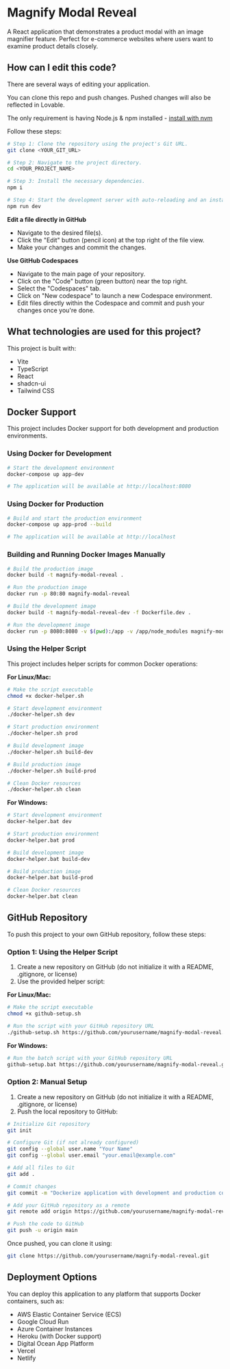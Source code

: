# Magnify Modal Reveal

A React application that demonstrates a product modal with an image magnifier feature. Perfect for e-commerce websites where users want to examine product details closely.

## How can I edit this code?

There are several ways of editing your application.

You can clone this repo and push changes. Pushed changes will also be reflected in Lovable.

The only requirement is having Node.js & npm installed - [install with nvm](https://github.com/nvm-sh/nvm#installing-and-updating)

Follow these steps:

```sh
# Step 1: Clone the repository using the project's Git URL.
git clone <YOUR_GIT_URL>

# Step 2: Navigate to the project directory.
cd <YOUR_PROJECT_NAME>

# Step 3: Install the necessary dependencies.
npm i

# Step 4: Start the development server with auto-reloading and an instant preview.
npm run dev
```

**Edit a file directly in GitHub**

- Navigate to the desired file(s).
- Click the "Edit" button (pencil icon) at the top right of the file view.
- Make your changes and commit the changes.

**Use GitHub Codespaces**

- Navigate to the main page of your repository.
- Click on the "Code" button (green button) near the top right.
- Select the "Codespaces" tab.
- Click on "New codespace" to launch a new Codespace environment.
- Edit files directly within the Codespace and commit and push your changes once you're done.

## What technologies are used for this project?

This project is built with:

- Vite
- TypeScript
- React
- shadcn-ui
- Tailwind CSS

## Docker Support

This project includes Docker support for both development and production environments.

### Using Docker for Development

```sh
# Start the development environment
docker-compose up app-dev

# The application will be available at http://localhost:8080
```

### Using Docker for Production

```sh
# Build and start the production environment
docker-compose up app-prod --build

# The application will be available at http://localhost
```

### Building and Running Docker Images Manually

```sh
# Build the production image
docker build -t magnify-modal-reveal .

# Run the production image
docker run -p 80:80 magnify-modal-reveal

# Build the development image
docker build -t magnify-modal-reveal-dev -f Dockerfile.dev .

# Run the development image
docker run -p 8080:8080 -v $(pwd):/app -v /app/node_modules magnify-modal-reveal-dev
```

### Using the Helper Script

This project includes helper scripts for common Docker operations:

**For Linux/Mac:**
```sh
# Make the script executable
chmod +x docker-helper.sh

# Start development environment
./docker-helper.sh dev

# Start production environment
./docker-helper.sh prod

# Build development image
./docker-helper.sh build-dev

# Build production image
./docker-helper.sh build-prod

# Clean Docker resources
./docker-helper.sh clean
```

**For Windows:**
```sh
# Start development environment
docker-helper.bat dev

# Start production environment
docker-helper.bat prod

# Build development image
docker-helper.bat build-dev

# Build production image
docker-helper.bat build-prod

# Clean Docker resources
docker-helper.bat clean
```

## GitHub Repository

To push this project to your own GitHub repository, follow these steps:

### Option 1: Using the Helper Script

1. Create a new repository on GitHub (do not initialize it with a README, .gitignore, or license)
2. Use the provided helper script:

**For Linux/Mac:**
```sh
# Make the script executable
chmod +x github-setup.sh

# Run the script with your GitHub repository URL
./github-setup.sh https://github.com/yourusername/magnify-modal-reveal.git
```

**For Windows:**
```sh
# Run the batch script with your GitHub repository URL
github-setup.bat https://github.com/yourusername/magnify-modal-reveal.git
```

### Option 2: Manual Setup

1. Create a new repository on GitHub (do not initialize it with a README, .gitignore, or license)
2. Push the local repository to GitHub:

```sh
# Initialize Git repository
git init

# Configure Git (if not already configured)
git config --global user.name "Your Name"
git config --global user.email "your.email@example.com"

# Add all files to Git
git add .

# Commit changes
git commit -m "Dockerize application with development and production configurations"

# Add your GitHub repository as a remote
git remote add origin https://github.com/yourusername/magnify-modal-reveal.git

# Push the code to GitHub
git push -u origin main
```

Once pushed, you can clone it using:

```sh
git clone https://github.com/yourusername/magnify-modal-reveal.git
```

## Deployment Options

You can deploy this application to any platform that supports Docker containers, such as:

- AWS Elastic Container Service (ECS)
- Google Cloud Run
- Azure Container Instances
- Heroku (with Docker support)
- Digital Ocean App Platform
- Vercel
- Netlify

